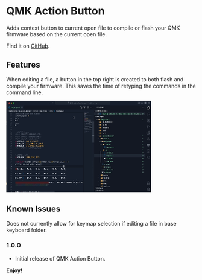 # QMK Action Button

Adds context button to current open file to compile or flash your QMK firmware based on the current open file.

Find it on [GitHub](https://github.com/lukevanlukevan/qmk-action-button).

## Features

When editing a file, a button in the top right is created to both flash and compile your firmware. This saves the time of retyping the commands in the command line.

![alt text](media/example.gif)

## Known Issues

Does not currently allow for keymap selection if editing a file in base keyboard folder.

### 1.0.0

-   Initial release of QMK Action Button.

**Enjoy!**


